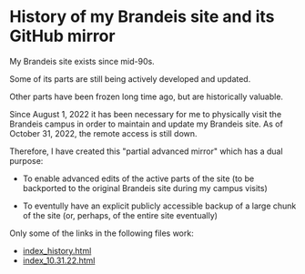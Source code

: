 # History of my Brandeis site and its GitHub mirror

My Brandeis site exists since mid-90s. 

Some of its parts are still being actively developed and updated.

Other parts have been frozen long time ago, but are historically valuable.

Since August 1, 2022 it has been necessary for me to physically visit the Brandeis campus in order
to maintain and update my Brandeis site. As of October 31, 2022, the remote access is still down. 

Therefore, I have created this "partial advanced mirror" which has a dual purpose:

  * To enable advanced edits of the active parts of the site (to be backported to the original Brandeis site during my campus visits)

  * To eventully have an explicit publicly accessible backup of a large chunk of the site (or, perhaps, of the entire site eventually) 

Only some of the links in the following files work:

  * [index_history.html](index_history.html)
  * [index_10.31.22.html](index_10.31.22.html)
